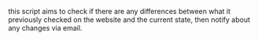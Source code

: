 this script aims to check if there are any differences between what it previously checked on the website and the current state, then notify about any changes via email.